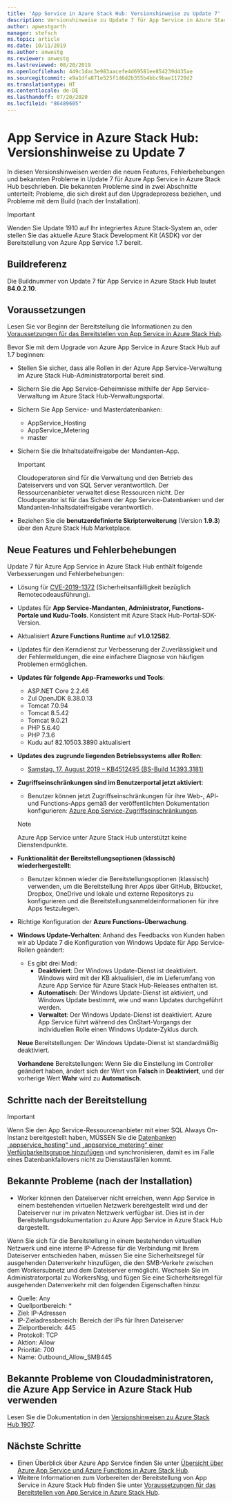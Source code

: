 ```yaml
---
title: 'App Service in Azure Stack Hub: Versionshinweise zu Update 7'
description: Versionshinweise zu Update 7 für App Service in Azure Stack Hub, z. B. zu neuen Features, Fehlerbehebungen und bekannten Problemen.
author: apwestgarth
manager: stefsch
ms.topic: article
ms.date: 10/11/2019
ms.author: anwestg
ms.reviewer: anwestg
ms.lastreviewed: 08/20/2019
ms.openlocfilehash: 449c1dac3e983aacefe4d69581ee854239d435ae
ms.sourcegitcommit: e9a1dfa871e525f1d6d2b355b4bbc9bae11720d2
ms.translationtype: HT
ms.contentlocale: de-DE
ms.lasthandoff: 07/20/2020
ms.locfileid: "86489605"
---
```

# <a name="app-service-on-azure-stack-hub-update-7-release-notes"></a>App Service in Azure Stack Hub: Versionshinweise zu Update 7

In diesen Versionshinweisen werden die neuen Features, Fehlerbehebungen und bekannten Probleme in Update 7 für Azure App Service in Azure Stack Hub beschrieben. Die bekannten Probleme sind in zwei Abschnitte unterteilt: Probleme, die sich direkt auf den Upgradeprozess beziehen, und Probleme mit dem Build (nach der Installation).

> [!IMPORTANT]
> Wenden Sie Update 1910 auf Ihr integriertes Azure Stack-System an, oder stellen Sie das aktuelle Azure Stack Development Kit (ASDK) vor der Bereitstellung von Azure App Service 1.7 bereit.

## <a name="build-reference"></a>Buildreferenz

Die Buildnummer von Update 7 für App Service in Azure Stack Hub lautet **84.0.2.10**.

## <a name="prerequisites"></a>Voraussetzungen

Lesen Sie vor Beginn der Bereitstellung die Informationen zu den [Voraussetzungen für das Bereitstellen von App Service in Azure Stack Hub](azure-stack-app-service-before-you-get-started.md).

Bevor Sie mit dem Upgrade von Azure App Service in Azure Stack Hub auf 1.7 beginnen:

- Stellen Sie sicher, dass alle Rollen in der Azure App Service-Verwaltung im Azure Stack Hub-Administratorportal bereit sind.

- Sichern Sie die App Service-Geheimnisse mithilfe der App Service-Verwaltung im Azure Stack Hub-Verwaltungsportal.

- Sichern Sie App Service- und Masterdatenbanken:
  - AppService_Hosting
  - AppService_Metering
  - master

- Sichern Sie die Inhaltsdateifreigabe der Mandanten-App.

  > [!Important]
  > Cloudoperatoren sind für die Verwaltung und den Betrieb des Dateiservers und von SQL Server verantwortlich.  Der Ressourcenanbieter verwaltet diese Ressourcen nicht.  Der Cloudoperator ist für das Sichern der App Service-Datenbanken und der Mandanten-Inhaltsdateifreigabe verantwortlich.

- Beziehen Sie die **benutzerdefinierte Skripterweiterung** (Version **1.9.3**) über den Azure Stack Hub Marketplace.

## <a name="new-features-and-fixes"></a>Neue Features und Fehlerbehebungen

Update 7 für Azure App Service in Azure Stack Hub enthält folgende Verbesserungen und Fehlerbehebungen:

- Lösung für [CVE-2019-1372](https://portal.msrc.microsoft.com/en-US/security-guidance/advisory/CVE-2019-1372) (Sicherheitsanfälligkeit bezüglich Remotecodeausführung).

- Updates für **App Service-Mandanten, Administrator, Functions-Portale und Kudu-Tools**. Konsistent mit Azure Stack Hub-Portal-SDK-Version.

- Aktualisiert **Azure Functions Runtime** auf **v1.0.12582**.

- Updates für den Kerndienst zur Verbesserung der Zuverlässigkeit und der Fehlermeldungen, die eine einfachere Diagnose von häufigen Problemen ermöglichen.

- **Updates für folgende App-Frameworks und Tools**:

  - ASP.NET Core 2.2.46
  - Zul OpenJDK 8.38.0.13
  - Tomcat 7.0.94
  - Tomcat 8.5.42
  - Tomcat 9.0.21
  - PHP 5.6.40
  - PHP 7.3.6
  - Kudu auf 82.10503.3890 aktualisiert

- **Updates des zugrunde liegenden Betriebssystems aller Rollen**:
  - [Samstag, 17. August 2019 – KB4512495 (BS-Build 14393.3181)](https://support.microsoft.com/help/4512495)

- **Zugriffseinschränkungen sind im Benutzerportal jetzt aktiviert**:
  - Benutzer können jetzt Zugriffseinschränkungen für ihre Web-, API- und Functions-Apps gemäß der veröffentlichten Dokumentation konfigurieren: [Azure App Service-Zugriffseinschränkungen](/azure/app-service/app-service-ip-restrictions).
  
  > [!NOTE]
  > Azure App Service unter Azure Stack Hub unterstützt keine Dienstendpunkte.

- **Funktionalität der Bereitstellungsoptionen (klassisch) wiederhergestellt**:
  - Benutzer können wieder die Bereitstellungsoptionen (klassisch) verwenden, um die Bereitstellung ihrer Apps über GitHub, Bitbucket, Dropbox, OneDrive und lokale und externe Repositorys zu konfigurieren und die Bereitstellungsanmeldeinformationen für ihre Apps festzulegen.

- Richtige Konfiguration der **Azure Functions-Überwachung**.

- **Windows Update-Verhalten**: Anhand des Feedbacks von Kunden haben wir ab Update 7 die Konfiguration von Windows Update für App Service-Rollen geändert:
  - Es gibt drei Modi:
    - **Deaktiviert**: Der Windows Update-Dienst ist deaktiviert. Windows wird mit der KB aktualisiert, die im Lieferumfang von Azure App Service für Azure Stack Hub-Releases enthalten ist.
    - **Automatisch**: Der Windows Update-Dienst ist aktiviert, und Windows Update bestimmt, wie und wann Updates durchgeführt werden.
    - **Verwaltet**: Der Windows Update-Dienst ist deaktiviert. Azure App Service führt während des OnStart-Vorgangs der individuellen Rolle einen Windows Update-Zyklus durch.

  **Neue** Bereitstellungen: Der Windows Update-Dienst ist standardmäßig deaktiviert.

  **Vorhandene** Bereitstellungen: Wenn Sie die Einstellung im Controller geändert haben, ändert sich der Wert von **Falsch** in **Deaktiviert**, und der vorherige Wert **Wahr** wird zu **Automatisch**.

## <a name="post-deployment-steps"></a>Schritte nach der Bereitstellung

> [!IMPORTANT]
> Wenn Sie den App Service-Ressourcenanbieter mit einer SQL Always On-Instanz bereitgestellt haben, MÜSSEN Sie die [Datenbanken „appservice_hosting“ und „appservice_metering“ einer Verfügbarkeitsgruppe hinzufügen](/sql/database-engine/availability-groups/windows/availability-group-add-a-database) und synchronisieren, damit es im Falle eines Datenbankfailovers nicht zu Dienstausfällen kommt.

## <a name="known-issues-post-installation"></a>Bekannte Probleme (nach der Installation)

- Worker können den Dateiserver nicht erreichen, wenn App Service in einem bestehenden virtuellen Netzwerk bereitgestellt wird und der Dateiserver nur im privaten Netzwerk verfügbar ist. Dies ist in der Bereitstellungsdokumentation zu Azure App Service in Azure Stack Hub dargestellt.

Wenn Sie sich für die Bereitstellung in einem bestehenden virtuellen Netzwerk und eine interne IP-Adresse für die Verbindung mit Ihrem Dateiserver entschieden haben, müssen Sie eine Sicherheitsregel für ausgehenden Datenverkehr hinzufügen, die den SMB-Verkehr zwischen dem Workersubnetz und dem Dateiserver ermöglicht. Wechseln Sie im Administratorportal zu WorkersNsg, und fügen Sie eine Sicherheitsregel für ausgehenden Datenverkehr mit den folgenden Eigenschaften hinzu:

* Quelle: Any
* Quellportbereich: *
* Ziel: IP-Adressen
* IP-Zieladressbereich: Bereich der IPs für Ihren Dateiserver
* Zielportbereich: 445
* Protokoll: TCP
* Aktion: Allow
* Priorität: 700
* Name: Outbound_Allow_SMB445

## <a name="known-issues-for-cloud-admins-operating-azure-app-service-on-azure-stack-hub"></a>Bekannte Probleme von Cloudadministratoren, die Azure App Service in Azure Stack Hub verwenden

Lesen Sie die Dokumentation in den [Versionshinweisen zu Azure Stack Hub 1907](./release-notes.md?view=azs-2002).

## <a name="next-steps"></a>Nächste Schritte

- Einen Überblick über Azure App Service finden Sie unter [Übersicht über Azure App Service und Azure Functions in Azure Stack Hub](azure-stack-app-service-overview.md).
- Weitere Informationen zum Vorbereiten der Bereitstellung von App Service in Azure Stack Hub finden Sie unter [Voraussetzungen für das Bereitstellen von App Service in Azure Stack Hub](azure-stack-app-service-before-you-get-started.md).
